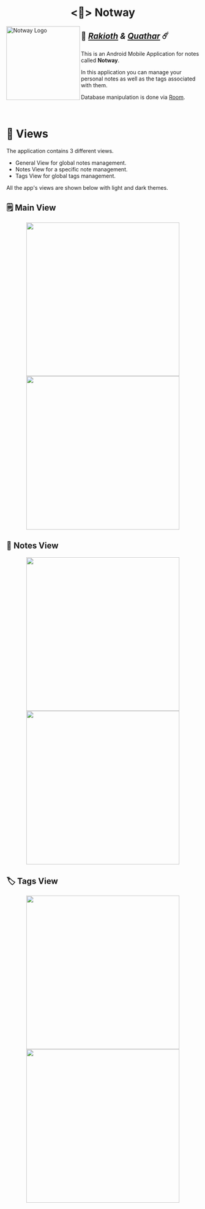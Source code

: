 <h1 align="center">
  <📱> Notway
</h1>

<img src="docs/imgs/icon.png" alt="Notway Logo" align="left" width="192"/>

## 💊 _[Rakioth][R] & [Quathar][Q]_ ☄️

[Q]: https://github.com/Quathar

[R]: https://github.com/Rakioth

This is an Android Mobile Application for notes called **Notway**.

In this application you can manage your personal notes as well as the tags associated with them.

Database manipulation is done via [Room](https://developer.android.com/jetpack/androidx/releases/room).

<br/>

# 🌆 Views

The application contains 3 different views.

- General View for global notes management.
- Notes View for a specific note management.
- Tags View for global tags management.

All the app's views are shown below with light and dark themes.

## 🗒️ Main View

<div align="center">
    <img src="docs/imgs/main-light.png" width="400"/>
    <img src="docs/imgs/main-dark.png" width="400"/>
</div>

## 📝 Notes View

<div align="center">
    <img src="docs/imgs/notes-light.png" width="400"/>
    <img src="docs/imgs/notes-dark.png" width="400"/>
</div>

## 🏷️ Tags View

<div align="center">
    <img src="docs/imgs/tags-light.png" width="400"/>
    <img src="docs/imgs/tags-dark.png" width="400"/>
</div>